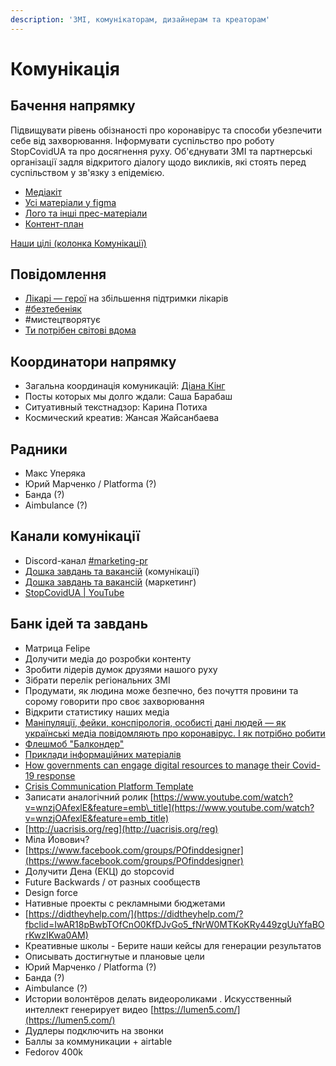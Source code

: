 ```yaml
---
description: 'ЗМІ, комунікаторам, дизайнерам та креаторам'
---
```


# Комунікація

## Бачення напрямку

Підвищувати рівень обізнаності про коронавірус та способи убезпечити себе від захворювання. Інформувати суспільство про роботу StopCovidUA та про досягнення руху. Об'єднувати ЗМІ та партнерські організації задля відкритого діалогу щодо викликів, які стоять перед суспільством у зв'язку з епідемією.

* [Медіакіт](https://docs.google.com/document/d/1uyl3wf2cpi6yJFPKybJtQD9_LL5jKfdENCccA6LO10c/edit?usp=sharing)
* [Усі матеріали у figma](https://www.figma.com/file/dL4QqItFu65HFNRwvs80sP/Stop-Covid?node-id=0%3A1)
* [Лого та інші прес-матеріали](https://drive.google.com/drive/folders/1yTjYafpFWmkKw7lYOdkMLlyPgBxgsTm5?usp=sharing)
* [Контент-план](https://docs.google.com/spreadsheets/d/1vRUnJNAk7FgvdbDWydn429hRSV1j65q1VUCCLpXQTAQ/edit#gid=1872245614)

[Наши цілі \(колонка Комунікації\)](https://trello.com/b/IkonsFAY/%D1%86%D1%96%D0%BB%D1%96-%D1%82%D0%B0-%D0%B2%D1%96%D0%B4%D0%BF%D0%BE%D0%B2%D1%96%D0%B4%D0%B0%D0%BB%D1%8C%D0%BD%D1%96-%D0%BE%D1%81%D0%BE%D0%B1%D0%B8-stopcovid-wikistopcovidorgua)

## Повідомлення

* [Лікарі — герої](../../medikam/arkhiv/kampaniya-likarigeroyi/) на збільшення підтримки лікарів
* [\#безтебеніяк](beztebeniyak/) 
* \#мистецтворятує
* [Ти потрібен світові вдома](../../vrazlivi-verstvi-naselennya/ty-nuzhen-miru-doma.md)

## Координатори напрямку

* Загальна координація комуникацій: [Діана Кінг](https://t.me/dianatheking)
* Посты которых мы долго ждали: Саша Барабаш 
* Ситуативный текстнадзор: Карина Потиха
* Космический креатив: Жансая Жайсанбаева

## Радники

* Макс Уперяка
* Юрий Марченко / Platforma \(?\)
* Банда \(?\)
* Aimbulance \(?\)

## Канали комунікації

* Discord-канал [\#marketing-pr](https://discord.gg/5t6zMtv)
* [Дошка завдань та вакансій](https://trello.com/b/IkonsFAY/main-board) \(комунікації\)
* [Дошка завдань та вакансій](https://trello.com/b/6DCyBJA1/marketing-pr) \(маркетинг\)
* [StopCovidUA \| YouTube](https://t.me/StopCovidYouTube)

## Банк ідей та завдань

* Матрица Felipe
* Долучити медіа до розробки контенту
* Зробити лідерів думок друзями нашого руху
* Зібрати перелік регіональних ЗМІ
* Продумати, як людина може безпечно, без почуття провини та сорому говорити про своє захворювання
* Відкрити статистику наших медіа
* [Маніпуляції, фейки, конспірологія, особисті дані людей — як українські медіа повідомляють про коронавірус. І як потрібно робити](https://texty.org.ua/articles/100492/manipulyaciyi-fejky-konspirolohiya-osobysti-dani-lyudej-yak-ukrayinski-media-povidomlyayut-pro-koronavirus-i-yak-potribno-robyty/?fbclid=IwAR1uiw284kptmSqLdgO7O5bbKVLsdNkMtAuZAwhf2cy0FIVTTO-GWFik65Q)
* [Флешмоб "Балкондер"](https://docs.google.com/document/d/1R6Pwt01xvFUNLfWxNZZ7Lw0VbKHVIIPzEpY_mBibJjg/edit)
* [Приклади інформаційних матеріалів](https://drive.google.com/drive/folders/1_zhh97mtj2Y7I7238fQim0Uc4p1Kx_KN)
* [How governments can engage digital resources to manage their Covid-19 response](https://stateup.co/how-governments-can-engage-digital-resources-to-manage-their-covid-19-response/)
* [Crisis Communication Platform Template](https://powerapps.microsoft.com/en-us/blog/crisis-communication-a-power-platform-template/)
* Записати аналогічний ролик [https://www.youtube.com/watch?v=wnzjOAfexlE&feature=emb\_title](https://www.youtube.com/watch?v=wnzjOAfexlE&feature=emb_title)
* [http://uacrisis.org/reg](http://uacrisis.org/reg)
* Міла Йовович?
* [https://www.facebook.com/groups/POfinddesigner](https://www.facebook.com/groups/POfinddesigner)
* Долучити Дена \(ЕКЦ\) до stopcovid
* Future Backwards / от разных сообществ
* Design force
* Нативные проекты с рекламными бюджетами
* [https://didtheyhelp.com/](https://didtheyhelp.com/?fbclid=IwAR18pBwbTOfCnO0KfDJvGo5_fNrW0MTKoKRy449zgUuYfaBOrKwzIKwa0AM)
* Креативные школы - Берите наши кейсы для генерации результатов
* Описывать достигнутые и плановые цели
* Юрий Марченко / Platforma \(?\)
* Банда \(?\)
* Aimbulance \(?\)
* Истории волонтёров делать видеороликами . Искусственный интеллект генерирует видео [https://lumen5.com/](https://lumen5.com/)
* Дудлеры подключить на звонки
* Баллы за коммуникации + airtable
* Fedorov 400k

